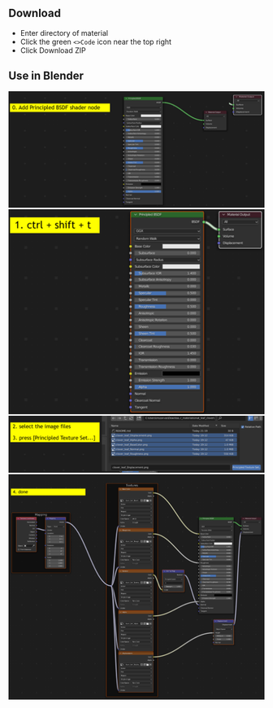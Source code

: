 ## Download

- Enter directory of material
- Click the green `<>Code` icon near the top right
- Click Download ZIP

## Use in Blender
![](img/blender_00.png)
![](img/blender_01.png)
![](img/blender_02.png)
![](img/blender_03.png)
